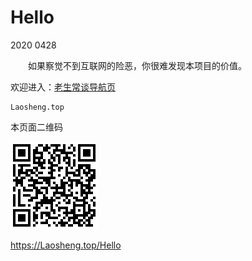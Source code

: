 Hello
==========
2020 0428


　　如果察觉不到互联网的险恶，你很难发现本项目的价值。


欢迎进入：[老生常谈导航页](https://Laosheng.top)

	Laosheng.top




本页面二维码

![网址二维码图片载入中](./helloQR.gif)

https://Laosheng.top/Hello

